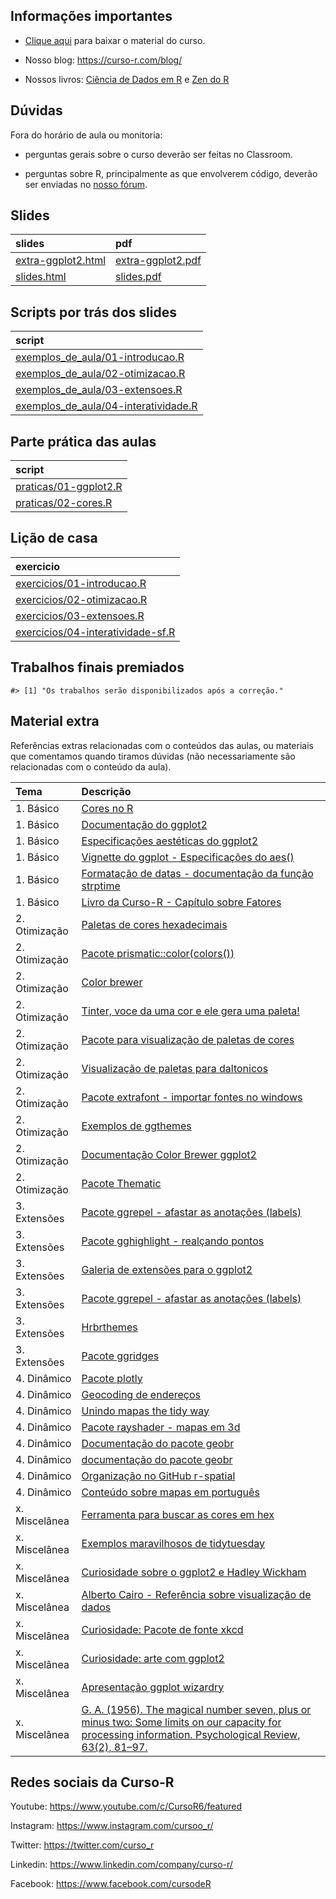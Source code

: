 
<!-- README.md is generated from README.Rmd. Please edit that file -->

## Informações importantes

-   [Clique
    aqui](https://github.com/curso-r/main-visualizacao/raw/master/material_do_curso.zip)
    para baixar o material do curso.

-   Nosso blog: <https://curso-r.com/blog/>

-   Nossos livros: [Ciência de Dados em R](https://livro.curso-r.com/) e
    [Zen do R](https://curso-r.github.io/zen-do-r/)

## Dúvidas

Fora do horário de aula ou monitoria:

-   perguntas gerais sobre o curso deverão ser feitas no Classroom.

-   perguntas sobre R, principalmente as que envolverem código, deverão
    ser enviadas no [nosso fórum](https://discourse.curso-r.com/).

## Slides

| slides                                                                                      | pdf                                                                                       |
|:--------------------------------------------------------------------------------------------|:------------------------------------------------------------------------------------------|
| [extra-ggplot2.html](https://curso-r.github.io/main-visualizacao/slides/extra-ggplot2.html) | [extra-ggplot2.pdf](https://curso-r.github.io/main-visualizacao/slides/extra-ggplot2.pdf) |
| [slides.html](https://curso-r.github.io/main-visualizacao/slides/slides.html)               | [slides.pdf](https://curso-r.github.io/main-visualizacao/slides/slides.pdf)               |

## Scripts por trás dos slides

| script                                                                                                                                |
|:--------------------------------------------------------------------------------------------------------------------------------------|
| [exemplos_de_aula/01-introducao.R](https://github.com/curso-r/main-visualizacao/blob/master/exemplos_de_aula/01-introducao.R)         |
| [exemplos_de_aula/02-otimizacao.R](https://github.com/curso-r/main-visualizacao/blob/master/exemplos_de_aula/02-otimizacao.R)         |
| [exemplos_de_aula/03-extensoes.R](https://github.com/curso-r/main-visualizacao/blob/master/exemplos_de_aula/03-extensoes.R)           |
| [exemplos_de_aula/04-interatividade.R](https://github.com/curso-r/main-visualizacao/blob/master/exemplos_de_aula/04-interatividade.R) |

## Parte prática das aulas

| script                                                                                                  |
|:--------------------------------------------------------------------------------------------------------|
| [praticas/01-ggplot2.R](https://github.com/curso-r/202207-visualizacao/blob/main/praticas/01-ggplot2.R) |
| [praticas/02-cores.R](https://github.com/curso-r/202207-visualizacao/blob/main/praticas/02-cores.R)     |

## Lição de casa

| exercicio                                                                                                          |
|:-------------------------------------------------------------------------------------------------------------------|
| [exercicios/01-introducao.R](https://curso-r.github.io/main-visualizacao/exercicios/01-introducao.R)               |
| [exercicios/02-otimizacao.R](https://curso-r.github.io/main-visualizacao/exercicios/02-otimizacao.R)               |
| [exercicios/03-extensoes.R](https://curso-r.github.io/main-visualizacao/exercicios/03-extensoes.R)                 |
| [exercicios/04-interatividade-sf.R](https://curso-r.github.io/main-visualizacao/exercicios/04-interatividade-sf.R) |

## Trabalhos finais premiados

    #> [1] "Os trabalhos serão disponibilizados após a correção."

## Material extra

Referências extras relacionadas com o conteúdos das aulas, ou materiais
que comentamos quando tiramos dúvidas (não necessariamente são
relacionadas com o conteúdo da aula).

| Tema           | Descrição                                                                                                                                                                                              |
|:---------------|:-------------------------------------------------------------------------------------------------------------------------------------------------------------------------------------------------------|
| 1\. Básico     | [Cores no R](http://www.stat.columbia.edu/~tzheng/files/Rcolor.pdf)                                                                                                                                    |
| 1\. Básico     | [Documentação do ggplot2](https://ggplot2.tidyverse.org/reference/index.html)                                                                                                                          |
| 1\. Básico     | [Especificações aestéticas do ggplot2](https://ggplot2.tidyverse.org/articles/ggplot2-specs.html)                                                                                                      |
| 1\. Básico     | [Vignette do ggplot - Especificações do aes()](https://ggplot2.tidyverse.org/articles/ggplot2-specs.html)                                                                                              |
| 1\. Básico     | [Formatação de datas - documentação da função strptime](https://www.rdocumentation.org/packages/base/versions/3.6.2/topics/strptime)                                                                   |
| 1\. Básico     | [Livro da Curso-R - Capítulo sobre Fatores](https://livro.curso-r.com/7-6-forcats.html)                                                                                                                |
| 2\. Otimização | [Paletas de cores hexadecimais](https://coolors.co/generate)                                                                                                                                           |
| 2\. Otimização | [Pacote prismatic::color(colors())](https://emilhvitfeldt.github.io/prismatic/)                                                                                                                        |
| 2\. Otimização | [Color brewer](https://colorbrewer2.org/#type=sequential&scheme=BuGn&n=3)                                                                                                                              |
| 2\. Otimização | [Tinter, voce da uma cor e ele gera uma paleta!](https://github.com/sebdalgarno/tinter)                                                                                                                |
| 2\. Otimização | [Pacote para visualização de paletas de cores](https://github.com/EmilHvitfeldt/paletteer)                                                                                                             |
| 2\. Otimização | [Visualização de paletas para daltonicos](https://davidmathlogic.com/colorblind/#%23D81B60-%231E88E5-%23FFC107-%23004D40)                                                                              |
| 2\. Otimização | [Pacote extrafont - importar fontes no windows](https://github.com/wch/extrafont)                                                                                                                      |
| 2\. Otimização | [Exemplos de ggthemes](https://yutannihilation.github.io/allYourFigureAreBelongToUs/ggthemes/)                                                                                                         |
| 2\. Otimização | [Documentação Color Brewer ggplot2](https://ggplot2.tidyverse.org/reference/scale_brewer.html)                                                                                                         |
| 2\. Otimização | [Pacote Thematic](https://rstudio.github.io/thematic/index.html)                                                                                                                                       |
| 3\. Extensões  | [Pacote ggrepel - afastar as anotações (labels)](https://ggrepel.slowkow.com/)                                                                                                                         |
| 3\. Extensões  | [Pacote gghighlight - realçando pontos](https://blog.curso-r.com/posts/2020-02-20-gghighlight/)                                                                                                        |
| 3\. Extensões  | [Galeria de extensões para o ggplot2](https://exts.ggplot2.tidyverse.org/gallery/)                                                                                                                     |
| 3\. Extensões  | [Pacote ggrepel - afastar as anotações (labels)](https://cran.r-project.org/web/packages/ggrepel/vignettes/ggrepel.html)                                                                               |
| 3\. Extensões  | [Hrbrthemes](https://github.com/hrbrmstr/hrbrthemes)                                                                                                                                                   |
| 3\. Extensões  | [Pacote ggridges](https://wilkelab.org/ggridges/)                                                                                                                                                      |
| 4\. Dinâmico   | [Pacote plotly](https://plotly.com/ggplot2/)                                                                                                                                                           |
| 4\. Dinâmico   | [Geocoding de endereços](https://github.com/dkahle/ggmap)                                                                                                                                              |
| 4\. Dinâmico   | [Unindo mapas the tidy way](https://blog.curso-r.com/posts/2017-11-23-union-sf/)                                                                                                                       |
| 4\. Dinâmico   | [Pacote rayshader - mapas em 3d](https://www.rayshader.com)                                                                                                                                            |
| 4\. Dinâmico   | [Documentação do pacote geobr](https://ipeagit.github.io/geobr/)                                                                                                                                       |
| 4\. Dinâmico   | [documentação do pacote geobr](https://ipeagit.github.io/geobr/)                                                                                                                                       |
| 4\. Dinâmico   | [Organização no GitHub r-spatial](http://github.com/r-spatial/)                                                                                                                                        |
| 4\. Dinâmico   | [Conteúdo sobre mapas em português](https://jonnyphillips.github.io/Ciencia_de_Dados/Mapas.html)                                                                                                       |
| x\. Miscelânea | [Ferramenta para buscar as cores em hex](https://htmlcolorcodes.com/)                                                                                                                                  |
| x\. Miscelânea | [Exemplos maravilhosos de tidytuesday](https://github.com/z3tt/TidyTuesday)                                                                                                                            |
| x\. Miscelânea | [Curiosidade sobre o ggplot2 e Hadley Wickham](https://www.reddit.com/r/dataisbeautiful/comments/3mp9r7/im_hadley_wickham_chief_scientist_at_rstudio_and/)                                             |
| x\. Miscelânea | [Alberto Cairo - Referência sobre visualização de dados](https://twitter.com/AlbertoCairo)                                                                                                             |
| x\. Miscelânea | [Curiosidade: Pacote de fonte xkcd](https://xkcd.r-forge.r-project.org)                                                                                                                                |
| x\. Miscelânea | [Curiosidade: arte com ggplot2](https://www.data-imaginist.com/art)                                                                                                                                    |
| x\. Miscelânea | [Apresentação ggplot wizardry](https://twitter.com/CedScherer/status/1374330476412993541?s=20)                                                                                                         |
| x\. Miscelânea | [G. A. (1956). The magical number seven, plus or minus two: Some limits on our capacity for processing information. Psychological Review, 63(2), 81–97.](https://www.csc2.ncsu.edu/faculty/healey/PP/) |

## Redes sociais da Curso-R

Youtube: <https://www.youtube.com/c/CursoR6/featured>

Instagram: <https://www.instagram.com/cursoo_r/>

Twitter: <https://twitter.com/curso_r>

Linkedin: <https://www.linkedin.com/company/curso-r/>

Facebook: <https://www.facebook.com/cursodeR>
